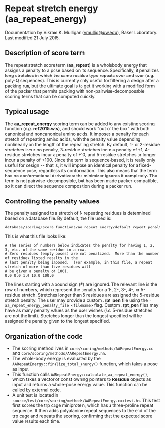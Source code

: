 # Repeat stretch energy (aa_repeat_energy)
Documentation by Vikram K. Mulligan (vmullig@uw.edu), Baker Laboratory.
Last modified 21 July 2015.

## Description of score term
The repeat stretch score term (**aa_repeat**) is a wholebody energy that assigns a penalty to a pose based on its sequence.  Specifically, it penalizes long stretches in which the same residue type repeats over and over (e.g. poly-Q sequences).  This is currently only useful for filtering a design after a packing run, but the ultimate goal is to get it working with a modified form of the packer that permits packing with non-pairwise-decomposable scoring terms that can be computed quickly.

## Typical usage
The **aa_repeat_energy** scoring term can be added to any existing scoring function (*e.g.* **ref2015.wts**), and should work "out of the box" with both canonical and noncanonical amino acids.  It imposes a penalty for each stretch of repeating amino acids, with the penalty value depending nonlinearly on the length of the repeating stretch.  By default, 1- or 2-residue stretches incur no penalty, 3-residue stretches incur a penalty of +1, 4-residue stretches incur a penalty of +10, and 5-residue stretches or longer incur a penalty of +100.  Since the term is sequence-based, it is really only useful for design -- that is, it will impose an identical penalty for a fixed-sequence pose, regardless its conformation.  This also means that the term has no conformational derivatives: the minimizer ignores it completely.  The term is not pairwise-decomposible, but has been made packer-compatible, so it can direct the sequence composition during a packer run.

## Controlling the penalty values
The penalty assigned to a stretch of N repeating residues is determined based on a database file.  By default, the file used is:
```
database/scoring/score_functions/aa_repeat_energy/default_repeat_penalty_table.rpt_pen
```
This is what this file looks like:
```
# The series of numbers below indicates the penalty for having 1, 2, 3, etc. of the same residue in a row.
# Zero residues (empty poses) are not penalized.  More than the number of residues listed results in the 
# last penalty being imposed.  (For example, in this file, a repeat stretch of more than five residues will
# be given a penalty of 100).
0.0 0.0 1.0 10.0 100.0
```
The lines starting with a pound sign (**#**) are ignored.  The relevant line is the row of numbers, which represent the penalty for a 1-, 2-, 3-, 4-, or 5-residue stretch.  Stretches longer than 5 residues are assigned the 5-residue stretch penalty.  The user may provide a custom **.rpt_pen** file using the ```-aa_repeat_energy_penalty_file <filename>``` flag.  Custom **.rpt_pen** files may have as many penalty values as the user wishes (*i.e.* 5-residue stretches are not the limit).  Stretches longer than the longest specified will be assigned the penalty given to the longest specified.

## Organization of the code
- The scoring method lives in ```core/scoring/methods/AARepeatEnergy.cc``` and ```core/scoring/methods/AARepeatEnergy.hh```.
- The whole-body energy is evaluated by the ```AARepeatEnergy::finalize_total_energy()``` function, which takes a pose as input.
- This function calls ```AARepeatEnergy::calculate_aa_repeat_energy()```, which takes a vector of const owning pointers to **Residue** objects as input and returns a whole-pose energy value.  This function can be called by external code.
- A unit test is located in ```source/test/core/scoring/methods/AARepeatEnergy.cxxtest.hh```.  This test first scores the trp cage miniprotein, which has a three-proline repeat sequence.  It then adds polyalanine repeat sequences to the end of the trp cage and repeats the scoring, confirming that the expected score value results each time.